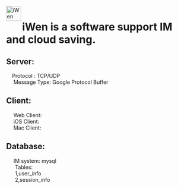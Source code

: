 <img src="https://s2.ax1x.com/2019/10/14/KSOM5j.png" width = "40" height = "40" alt="iWen" align=left />

# iWen is a software support IM and cloud saving.

## Server:
&nbsp;&nbsp;&nbsp;&nbsp;Protocol : TCP/UDP <br>
&nbsp;&nbsp;&nbsp;&nbsp; Message Type: Google Protocol Buffer <br>

## Client:
&nbsp;&nbsp;&nbsp;&nbsp; Web Client: <br> 
&nbsp;&nbsp;&nbsp;&nbsp; iOS Client: <br>
&nbsp;&nbsp;&nbsp;&nbsp; Mac Client: <br>

## Database:
&nbsp;&nbsp;&nbsp;&nbsp; IM system: mysql <br>
&nbsp;&nbsp;&nbsp;&nbsp;&nbsp; Tables:<br>
&nbsp;&nbsp;&nbsp;&nbsp;&nbsp;&nbsp;1,user_info <br>
&nbsp;&nbsp;&nbsp;&nbsp;&nbsp;&nbsp;2,session_info <br>